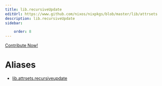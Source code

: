 ```yaml
---
title: lib.recursiveUpdate
editUrl: https://www.github.com/nixos/nixpkgs/blob/master/lib/attrsets.nix#L1068C5
description: lib.recursiveUpdate
sidebar:

    order: 8
---
```


<a href="https://www.github.com/nixos/nixpkgs/blob/master/lib/attrsets.nix#L1068C5">Contribute Now!</a>


# Aliases

- [lib.attrsets.recursiveupdate](/nix-doc-comments/reference/lib/attrsets/lib-attrsets-recursiveupdate)



